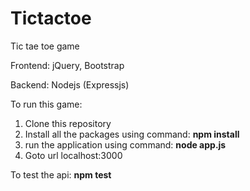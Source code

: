 # Tictactoe
Tic tae toe game

Frontend: jQuery, Bootstrap

Backend: Nodejs (Expressjs)

To run this game:
1. Clone this repository
2. Install all the packages using command: **npm install**
3. run the application using command: **node app.js** 
4. Goto url localhost:3000


To test the api:
**npm test**
